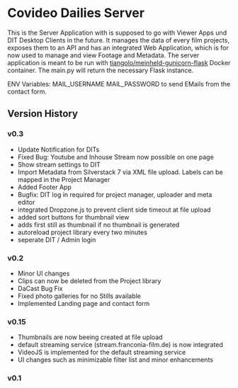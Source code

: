 # Covideo Dailies Server
This is the Server Application with is supposed to go with Viewer Apps und DIT Desktop Clients in the future. It manages the data of every film projects, exposes them to an API and has an integrated Web Application, which is for now used to manage and view Footage and Metadata.
The server application is meant to be run with [tiangolo/meinheld-gunicorn-flask](https://hub.docker.com/r/tiangolo/meinheld-gunicorn-flask) Docker container. The main.py will return the necessary Flask instance.

ENV Variables:
MAIL_USERNAME
MAIL_PASSWORD
to send EMails from the contact form.

## Version History

### v0.3
- Update Notification for DITs
- Fixed Bug: Youtube and Inhouse Stream now possible on one page
- Show stream settings to DIT
- Import Metadata from Silverstack 7 via XML file upload. Labels can be mapped in the Project Manager
- Added Footer App
- Bugfix: DIT log in required for project manager, uploader and meta editor
- integrated Dropzone.js to prevent client side timeout at file upload
- added sort buttons for thumbnail view
- adds first still as thumbnail if no thumbnail is generated
- autoreload project library every two minutes
- seperate DIT / Admin login

### v0.2
- Minor UI changes
- Clips can now be deleted from the Project library
- DaCast Bug Fix
- Fixed photo galleries for no Stills available
- Implemented Landing page and contact form

### v0.15
- Thumbnails are now beeing created at file upload
- default streaming service (stream.franconia-film.de) is now integrated
- VideoJS is implemented for the default streaming service
- UI changes such as minimizable filter list and minor enhancements

### v0.1
